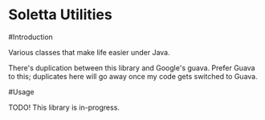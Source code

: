 # Soletta Utilities

#Introduction

Various classes that make life easier under Java.

There's duplication between this library and Google's guava. Prefer Guava to this; duplicates here
will go away once my code gets switched to Guava.

#Usage

TODO! This library is in-progress.


